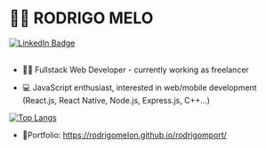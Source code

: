 <h1>👨‍💻 RODRIGO MELO</h1>
<a href="https://www.linkedin.com/in/rodrigo-melo-655b12233/?locale=en_US">
    <img src="https://img.shields.io/badge/LinkedIn-blue?style=for-the-badge&logo=linkedin&logoColor=white" alt="LinkedIn Badge"/>
  </a> <br/>
  <br/>
 
- 👨‍💻 Fullstack Web Developer - currently working as freelancer

- 💻 JavaScript enthusiast, interested in web/mobile development (React.js, React Native, Node.js, Express.js, C++...)


[![Top Langs](https://github-readme-stats.vercel.app/api/top-langs/?username=rodrigomelon&layout=compact&theme=vision-friendly-dark)](https://github.com/anuraghazra/github-readme-stats)
- 📝Portfolio: <a href="https://rodrigomelon.github.io/rodrigomport/">https://rodrigomelon.github.io/rodrigomport/ </a>




<!---
rodrigomelon/rodrigomelon is a ✨ special ✨ repository because its `README.md` (this file) appears on your GitHub profile.
You can click the Preview link to take a look at your changes.
--->
